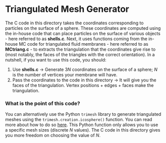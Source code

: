 # Triangulated Mesh Generator

The C code in this directory takes the coordinates corresponding to particles on the surface of a sphere. These coordinates are computed using the in-house code that can place particles on the surface of various objects - here referred to as **shells.c**. Next, it uses functions coming from the in-house MC code for triangulated fluid membranes - here referred to as **MCtriang.c** - to extracts the triangulation that the coordinates give rise to (most notably, the faces of the triangles with the correct orientation). In a nutshell, if you want to use this code, you should:
1. Use **shells.c** $\rightarrow$ Generate $3N$ coordinates on the surface of a sphere; $N$ is the number of vertices your membrane will have.
2. Pass the coordinates to the code in this directory $\rightarrow$ It will give you the faces of the triangulation. Vertex positions + edges + faces make the triangulation.

### What is the point of this code?
You can alternatively use the Python ```trimesh``` library to generate triangulated meshes using the ```trimesh.creation.icosphere()``` function. You can read more about how to do so [here](../HowTo_TriLMP.md). This Python function only allows you to use a specific mesh sizes (discrete $N$ values). The C code in this directory gives you more freedom on choosing the value of $N$.
